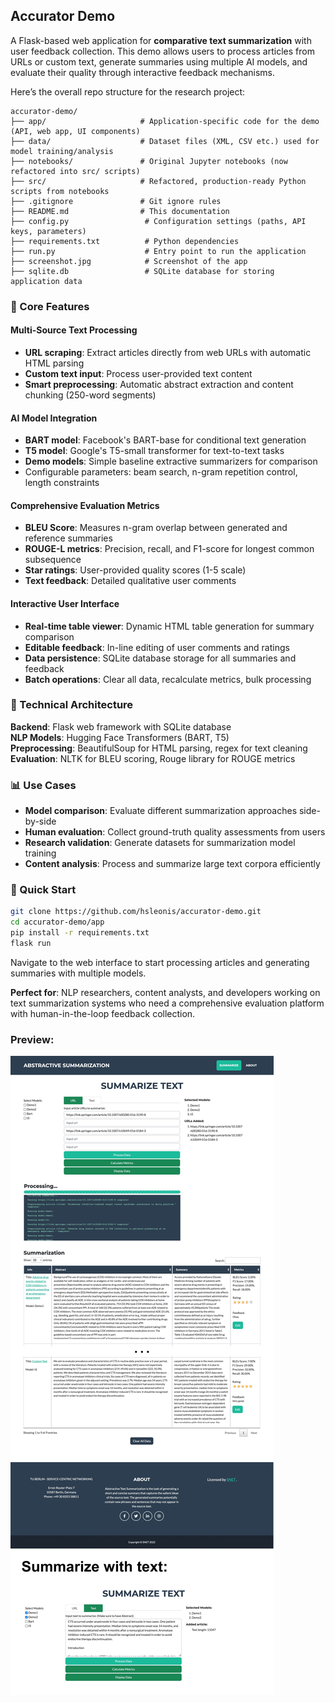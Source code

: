 ## Accurator Demo

A Flask-based web application for **comparative text summarization** with user feedback collection. This demo allows users to process articles from URLs or custom text, generate summaries using multiple AI models, and evaluate their quality through interactive feedback mechanisms.

Here’s the overall repo structure for the research project:

````
accurator-demo/
├── app/                     # Application-specific code for the demo (API, web app, UI components)
├── data/                    # Dataset files (XML, CSV etc.) used for model training/analysis
├── notebooks/               # Original Jupyter notebooks (now refactored into src/ scripts)
├── src/                     # Refactored, production-ready Python scripts from notebooks
├── .gitignore               # Git ignore rules
├── README.md                # This documentation
├── config.py                 # Configuration settings (paths, API keys, parameters)
├── requirements.txt          # Python dependencies
├── run.py                    # Entry point to run the application
├── screenshot.jpg            # Screenshot of the app
├── sqlite.db                 # SQLite database for storing application data
````

### 🎯 Core Features

#### **Multi-Source Text Processing**
- **URL scraping**: Extract articles directly from web URLs with automatic HTML parsing
- **Custom text input**: Process user-provided text content
- **Smart preprocessing**: Automatic abstract extraction and content chunking (250-word segments)

#### **AI Model Integration**
- **BART model**: Facebook's BART-base for conditional text generation
- **T5 model**: Google's T5-small transformer for text-to-text tasks
- **Demo models**: Simple baseline extractive summarizers for comparison
- Configurable parameters: beam search, n-gram repetition control, length constraints

#### **Comprehensive Evaluation Metrics**
- **BLEU Score**: Measures n-gram overlap between generated and reference summaries
- **ROUGE-L metrics**: Precision, recall, and F1-score for longest common subsequence
- **Star ratings**: User-provided quality scores (1-5 scale)
- **Text feedback**: Detailed qualitative user comments

#### **Interactive User Interface**
- **Real-time table viewer**: Dynamic HTML table generation for summary comparison
- **Editable feedback**: In-line editing of user comments and ratings
- **Data persistence**: SQLite database storage for all summaries and feedback
- **Batch operations**: Clear all data, recalculate metrics, bulk processing

### 🔧 Technical Architecture

**Backend**: Flask web framework with SQLite database  
**NLP Models**: Hugging Face Transformers (BART, T5)  
**Preprocessing**: BeautifulSoup for HTML parsing, regex for text cleaning  
**Evaluation**: NLTK for BLEU scoring, Rouge library for ROUGE metrics  

### 📊 Use Cases

- **Model comparison**: Evaluate different summarization approaches side-by-side
- **Human evaluation**: Collect ground-truth quality assessments from users  
- **Research validation**: Generate datasets for summarization model training
- **Content analysis**: Process and summarize large text corpora efficiently

### 🚀 Quick Start

```bash
git clone https://github.com/hsleonis/accurator-demo.git
cd accurator-demo/app
pip install -r requirements.txt
flask run
```

Navigate to the web interface to start processing articles and generating summaries with multiple models.

**Perfect for**: NLP researchers, content analysts, and developers working on text summarization systems who need a comprehensive evaluation platform with human-in-the-loop feedback collection.

### Preview:
![Screenshot](screenshot.jpg)
